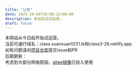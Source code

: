 ```yaml
---
title: "公告"
date: 2023-10-04T20:08:12+08:00
description: 本站启动试运营。
draft: false
---
```


本网站从今日起开始试运营。  
当前可通行域名：class.xuanxuan1231.tk和class3-26.netlify.app  
如有问题请向[项目仓库](https://github.com/xuanxuan1231/class3-26)提交issue和PR  
后期更新：  
考虑到大部分网络原因，[gitee镜像](https://gitee.com/xuanxuan1231/class3-26)已投入使用  
